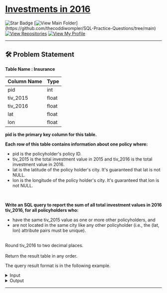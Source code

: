 # [Investments in 2016](https://leetcode.com/problems/investments-in-2016/description/)
![Star Badge](https://img.shields.io/static/v1?label=%F0%9F%8C%9F&message=If%20Useful&style=style=flat&color=BC4E99)
[![View Main Folder](https://img.shields.io/badge/View-Main_Folder-971901?)](https://github.com/thecoddiwompler/SQL-Practice-Questions/tree/main)
[![View Repositories](https://img.shields.io/badge/View-My_Repositories-blue?logo=GitHub)](https://github.com/thecoddiwompler?tab=repositories)
[![View My Profile](https://img.shields.io/badge/View-My_Profile-green?logo=GitHub)](https://github.com/thecoddiwompler)

---

## 🛠️ Problem Statement

  <b>Table Name : Insurance</b>

|  Column Name  |Type |
| ------------- | ------------- |
| pid         | int   |
| tiv_2015    | float |
| tiv_2016    | float |
| lat         | float |
| lon         | float |

<b>pid is the primary key column for this table.</b>
</br>

<b> Each row of this table contains information about one policy where:</b>  
* pid is the policyholder's policy ID.  
* tiv_2015 is the total investment value in 2015 and tiv_2016 is the total investment value in 2016.  
* lat is the latitude of the policy holder's city. It's guaranteed that lat is not NULL.  
* lon is the longitude of the policy holder's city. It's guaranteed that lon is not NULL.  
</br>
  
<b> Write an SQL query to report the sum of all total investment values in 2016 tiv_2016, for all policyholders who:</b>  

* have the same tiv_2015 value as one or more other policyholders, and  
* are not located in the same city like any other policyholder (i.e., the (lat, lon) attribute pairs must be unique).
</br>
Round tiv_2016 to two decimal places.  
</br>
</br>
Return the result table in any order.  
</br>

The query result format is in the following example. 

 <details>
<summary>
Input
</summary>
</br>

<b> Table Name: Insurance </b></br>

| pid | tiv_2015 | tiv_2016 | lat | lon |
| --------- | ------------- | ---------------- | -------------------- | ----------------------- |
| 1   | 10       | 5        | 10  | 10  |
| 2   | 20       | 20       | 20  | 20  |
| 3   | 10       | 30       | 20  | 20  |
| 4   | 10       | 40       | 40  | 40  |

</details>

<details>
<summary>
Output
</summary>
</br>

| tiv_2016 |
| --------- |
| 45.00  |
  
</details>

---
